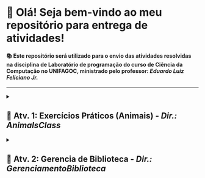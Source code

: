 # 👋 Olá! Seja bem-vindo ao meu repositório para entrega de atividades!

#### 📚 Este repositório será utilizado para o envio das atividades resolvidas na disciplina de **Laboratório de programação** do curso de Ciência da Computação no **UNIFAGOC**, ministrado pelo professor: *Eduardo Luiz Feliciano Jr.*

---

<details>
  <summary><h2>📌 Atv. 1: Exercícios Práticos (Animais) - <em>Dir.: AnimalsClass</em></h2></summary>

## 🛠 Conceitos de POO com Java

Este projeto demonstra o uso prático de **POO** com Java.  
O objetivo é apresentar exemplos claros de como **criar**, **manipular**, **abastrair**, **implementar** e **consumir** os recursos proporcionados pelo paradigma.

---

### 📋 Estrutura dos Dados

A classe `AnimalsClass` define a estrutura de cada animal sendo a nossa classe abstrata:

```java
public abstract class AnimalsClass {
    private String name;
    private String song;
    private String color;
    private Integer age;
    // Constructor, Getters and Setters 
    public abstract String emitSong();    
    public abstract String alterSong(String newSong);
}
```

## 🔭 3 Classes implementando a abstração

### 🧩 Classes

<table>
  <thead>
    <tr>
      <th>Nome da classe</th>
      <th>Nome setado no objeto</th>
      <th>Som setado</th>
      <th>Cor setada</th>
      <th>Idade setada</th>
    </tr>
  </thead>
  <tbody>
    <tr>
      <td>HorseClass</td>
      <td>Flash</td>
      <td>Relincho</td>
      <td>Brown</td>
      <td>12</td>
    </tr>
    <tr>
      <td>CatClass</td>
      <td>Garfield</td>
      <td>Miado</td>
      <td>orange</td>
      <td>46</td>
    </tr>
    <tr>
      <td>DogClass</td>
      <td>Max</td>
      <td>Latido</td>
      <td>white</td>
      <td>22</td>
    </tr>
  </tbody>
</table>

### 🧩 Funções Implementadas

#### ● Function1️⃣ emitSong() 
▶Mostra no console o nome do animal e o som emitido por ele.

#### ● Function2️⃣ alterSong(String newSong)
▶Mostra no console o nome do animal e informa que ele recebeu um novo som, faz a troca do valor e chama a função emitSong.

#### ● Function3️⃣ insertInCart(List<AnimalsClass> animals)
▶Mostra no console uma mensagem que o veterinário pegou algum animal e o inseriu na carrocinha para cada um dos elementos presentes no array.

</details>

<details>
  <summary><h2>📌 Atv. 2: Gerencia de Biblioteca - <em>Dir.: GerenciamentoBiblioteca</em></h2></summary>

## 🛠 Proposta da atividade

Este projeto demonstra o uso prático de **POO** com Java. 
Aplicando os conceitos do paradigma, montamos uma estrutura de projeto simples capaz de realizar de uma forma reduzida o gerenciamento de uma biblioteca.
Dentre as funcionalidades temos como **cadastrar livros, membros e empréstimos**, **editar os mesmos**, **listar os cadastrados** e **remover os cadastros**.

---

### 📋 Estrutura dos Dados

Temos um [DIAGRAMA UML](https://lucid.app/lucidchart/bd1dfb0d-05f8-435d-ac60-6ac66d68abb8/edit?invitationId=inv_76e2c4ff-fcda-4abf-b57f-4b3354baec52) representando as classes do projeto que foi elaborado utilizando a ferramenta [Lucid](https://lucid.app/) 

### 🧩 Funções de gerenciamento implementadas

#### ● Fluxo1️⃣ Gerenciar livros 
▶Listar, cadastrar, editar, remover.

#### ● Fluxo2️⃣ Gerenciar membros
▶Listar, cadastrar, editar, remover.

#### ● Fluxo3️⃣ Gerenciar empréstimos
▶Listar, cadastrar, editar, remover.

### 📋 Integrantes do grupo

#### ● [Gerson f. Ribeiro](https://github.com/gersonfribeiro)

#### ● [Yan Zampier](https://github.com/yanpzr)

#### ● [Allan Mota Melgaço](https://github.com/ALMelga)

</details>
